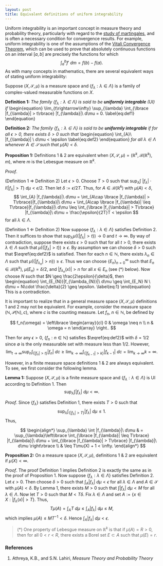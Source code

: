 ```yaml
---
layout: post
title: Equivalent definitions of uniform integrability
---
```


Uniform integrability is an important concept in measure theory and probability theory,
particularly with regard to the [study of martingales](https://math.la.asu.edu/~jtaylor/teaching/Spring2011/APM504/lectures/lecture27/lecture27.pdf),
and is often a necessary condition for convergence results. For example, uniform integrability is one of the 
assumptions of the [Vitali Convergence Theorem](https://en.wikipedia.org/wiki/Vitali_convergence_theorem), which can be used to prove that absolutely continuous
functions on an interval $[a,b]$ are precisely the functions for which 
$$ \int_{a}^{b}f'\ dm = f(b) - f(a). $$
As with many concepts in mathematics, there are several equivalent ways of stating uniform integrability:

Suppose $(X, \mathcal{S}, \mu)$ is a measure space and $\lbrace f_{\lambda} : \lambda \in \Lambda\rbrace$ is a family of complex-valued 
measurable functions on $X$.

**Definition 1:** *The family $\lbrace f_{\lambda} : \lambda \in \Lambda\rbrace$ is said to be __uniformly integrable__ (UI) if* 
\begin{equation}
\lim_{t\rightarrow\infty} \sup_{\lambda} \int_{\lbrace |f_{\lambda}| > t\rbrace} |f_{\lambda}|\ d\mu = 0. 
\label{eq:def1}
\end{equation}

**Definition 2:** *The family $\lbrace f_{\lambda} : \lambda \in \Lambda\rbrace$ is said to be __uniformly integrable__ if for all $\epsilon > 0$, 
there exists $\delta > 0$ such that*
\begin{equation}
\int_{A}\ |f_{\lambda}| \ d\mu < \epsilon
\label{eq:def2}
\end{equation}
*for all $\lambda \in \Lambda$ whenever $A \in \mathcal{S}$ such that 
$\mu(A) < \delta$.*

**Proposition 1:** Definitions 1 & 2 are equivalent when $(X, \mathcal{S}, \mu) = (\mathbb{R}^{k}, \mathcal{B}(\mathbb{R}^{k}), m)$, where $m$ is the
Lebesgue measure on $\mathbb{R}^{k}$.

$Proof.$ 

(Definition 1 $\Rightarrow$ Definition 2) Let $\epsilon > 0$. Choose $T > 0$ such that
$\sup_{\lambda}\int\ |f_{\lambda}|\cdot I(|f_{\lambda}| > T)\ d\mu < \epsilon / 2$. 
Then let $\delta := \epsilon / 2T$. Thus, for $A \in \mathcal{B}(\mathbb{R}^{k})$ with 
$\mu(A) < \delta$,
$$ \int_{A} |f_{\lambda}|\ d\mu = \int_{A\cap \lbrace |f_{\lambda}| > T\rbrace}|f_{\lambda}|\ d\mu + 
\int_{A\cap \lbrace |f_{\lambda}| \leq T\rbrace}|f_{\lambda}|\ d\mu \leq 
\int_{\lbrace |f_{\lambda}| > T\rbrace} |f_{\lambda}|\ d\mu + \frac{\epsilon}{2T}T < \epsilon $$
for all $\lambda \in \Lambda$. 

(Definition 1 $\Leftarrow$ Definition 2) Now suppose $\lbrace f_{\lambda} : \lambda \in \Lambda\rbrace$ 
satisfies Definition 2. Then it suffices to show that $\sup_{\lambda}\mu(\lbrace |f_{\lambda}| > t\rbrace) \rightarrow 0$ and $t \rightarrow \infty$. By way of contradiction, suppose there exists 
$\epsilon > 0$ such that for all $t > 0$, there exists $\lambda \in \Lambda$ such that $\mu(\lbrace |f_{\lambda}| > t\rbrace) \geq \epsilon$. 
By assumption we can choose $\delta > 0$ such that $\eqref{eq:def2}$ is satisfied. 
Then for each $n \in \mathbb{N}$, there exists $\lambda_{n} \in \Lambda$ such that 
$\mu(\lbrace |f_{\lambda_n}| > n\rbrace) \geq \epsilon$. Thus we can choose $\lbrace E_{n}\rbrace_{n=0}^{\infty}$ such 
that $E_n \in \mathcal{B}(\mathbb{R}^{k})$,  $\mu(E_n) = \delta / 2$, and $|f_{\lambda_n}(x)| > n$ for all $x \in E_n$ (see ($*$) below). Now choose $N$ such that 
$N \geq \frac{2\epsilon}{\delta}$, then
\begin{equation}
\int_{E_{N}}|f_{\lambda_{N}}|\ d\mu \geq \int_{E_N} N \ d\mu = N\cdot \frac{\delta}{2} \geq 
\epsilon.
\label{eq:1}
\end{equation}
This is a contradiction. 
$$\tag*{$\Box$}$$

It is important to realize that in a general measure space $(X, \mathcal{S}, \mu)$ definitions 1 and 2 may not be equivalent. 
For example, consider the measure space $(\mathbb{N}, \mathcal{P}(\mathbb{N}), c)$, where $c$ is the counting measure.
Let $f_n$, $n \in \mathbb{N}$, be defined by 

$$ f_n(\omega) = \left\lbrace \begin{array}{cl}
0 & \omega \neq n \\
n & \omega = n
\end{array} \right.. $$

Then for any $\epsilon > 0$, $\lbrace f_n : n\in \mathbb{N}\rbrace$ satisfies $\eqref{eq:def2}$ 
with $\delta = 1/2$ since $\emptyset$ is the only measurable set with measure less than $1/2$.
However,
$$ \lim_{t\rightarrow\infty}\sup_{n}\int_{\lbrace |f_{n}| > t\rbrace}|f_{n}|\ dc \geq 
\lim_{k\rightarrow\infty}\int_{\lbrace |f_{k-1}| > k\rbrace}|f_{k-1}|\ dc = \lim_{k\rightarrow\infty}k = \infty.$$

However, in a finite measure space definitions 1 & 2 are always equivalent. To see, we first consider the following lemma.

**Lemma 1:** Suppose $(X, \mathcal{S}, \mu)$ is a finite measure space and $\lbrace f_{\lambda} : \lambda \in \Lambda\rbrace$ is UI according to Definition 1. Then 
$$ \sup_{\lambda} \int |f_{\lambda}|\ d\mu < \infty. $$

$Proof.$ Since $\lbrace f_{\lambda}\rbrace$ satisfies Definition 1, there exists $T > 0$ such that
$$ \sup_{\lambda} \int_{\lbrace |f_{\lambda}| > T\rbrace}|f_{\lambda}|\ d\mu \leq 1. $$
Thus,

$$ \begin{align*}
\sup_{\lambda} \int |f_{\lambda}|\ d\mu & = \sup_{\lambda}\left\lbrace  \int_{\lbrace |f_{\lambda}| \leq T\rbrace} |f_{\lambda}|\ d\mu + 
\int_{\lbrace |f_{\lambda}| > T\rbrace} |f_{\lambda}|\ d\mu \right\rbrace \\
& \leq T\mu(X) + 1 < \infty.
\end{align*} $$

$$\tag*{$\Box$}$$

**Proposition 2:** On a measure space $(X, \mathcal{S}, \mu)$, definitions 1 & 2 are equivalent if $\mu(X) < \infty$.

$Proof.$ The proof Definition 1 implies Definition 2 is exactly the same as in the proof of Proposition 1. Now suppose $\lbrace f_{\lambda} : \lambda \in \Lambda\rbrace$ 
satisfies Definition 2. Let $\epsilon > 0$. Then choose $\delta > 0$ such that $\int_{A}|f_{\lambda}|\ d\mu < \epsilon$ for all $\lambda \in \Lambda$ and
$A \in \mathcal{S}$ with $\mu(A) < \delta$. By Lemma 1, there exists $M > 0$ such that $\int |f_{\lambda}|\ d\mu < M$ for all $\lambda \in \Lambda$.
Now let $T > 0$ such that $M < T\delta$. Fix $\lambda \in \Lambda$ and set $A := \lbrace x \in X : |f_{\lambda}(x)| > T\rbrace$. Thus,
$$ T\mu(A) = \int_{A}T\ d\mu \leq \int_{A}|f_{\lambda}|\ d\mu \leq M, $$
which implies $\mu(A) \leq MT^{-1} < \delta$. Hence $\int_{A}|f_{\lambda}|\ d\mu < \epsilon$.
$$\tag*{$\Box$}$$

> ($*$) One property of Lebesgue measure on $\mathbb{R}^{k}$ is that if $\mu(A) = R > 0$, then for all $0 < r < R$, 
there exists a Borel set $E \subset A$  such that $\mu(E) = r$. 

### References

1. Athreya, K.B., and S.N. Lahiri, *Measure Theory and Probability Theory*
